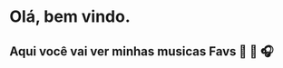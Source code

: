 # Olá, bem vindo. 



## Aqui você vai ver minhas musicas Favs :musical_note: :musical_score: :headphones: 

